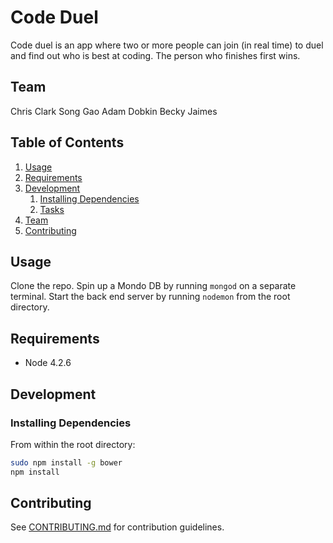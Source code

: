 # Code Duel

Code duel is an app where two or more people can join (in real time) to duel and find out who is best at coding. The person who finishes first wins.

## Team

Chris Clark
Song Gao
Adam Dobkin
Becky Jaimes

## Table of Contents

1. [Usage](#Usage)
1. [Requirements](#requirements)
1. [Development](#development)
    1. [Installing Dependencies](#installing-dependencies)
    1. [Tasks](#tasks)
1. [Team](#team)
1. [Contributing](#contributing)

## Usage

Clone the repo. Spin up a Mondo DB by running `mongod` on a separate terminal. Start the back end server by running `nodemon` from the root directory.

## Requirements

- Node 4.2.6

## Development

### Installing Dependencies

From within the root directory:

```sh
sudo npm install -g bower
npm install
```

## Contributing

See [CONTRIBUTING.md](CONTRIBUTING.md) for contribution guidelines.
